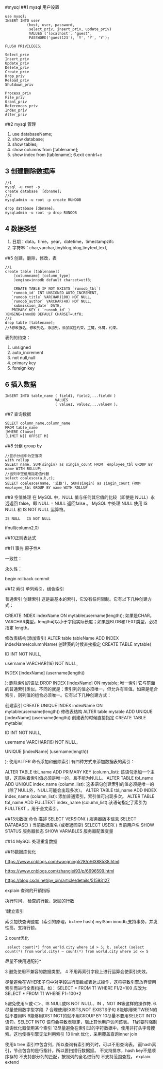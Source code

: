 #mysql
##1 mysql 用户设置
```
use mysql;
INSERT INTO user
          (host, user, password,
           select_priv, insert_priv, update_priv)
           VALUES ('localhost', 'guest',
           PASSWORD('guest123'), 'Y', 'Y', 'Y');

FLUSH PRIVILEGES;

Select_priv
Insert_priv
Update_priv
Delete_priv
Create_priv
Drop_priv
Reload_priv
Shutdown_priv

Process_priv
File_priv
Grant_priv
References_priv
Index_priv
Alter_priv
```
##2 mysql 管理
1. use databaseName;
2. show database;
3. show tables;
4. show columns from [tablename];
5. show index from [tablename];
6.exit  contrl+c

## 3 创建删除数据库
```
//1
mysql -u root -p
create database  [dbname];
//2
mysqladmin -u root -p create RUNOOB

drop database [dbname];
mysqladmin -u root -p drop RUNOOB
```
## 4 数据类型
1. 日期：data，time，year，datetime，timestampzifc
2. 字符串：char,varchar,tinyblog,blog,tinytext,text,

##5 创建，删除，修改，表
```
//1
create table [tablename](
    [columnname] [column_type]
    )engine=innodb default charset=utf8;

    CREATE TABLE IF NOT EXISTS `runoob_tbl`(
   `runoob_id` INT UNSIGNED AUTO_INCREMENT,
   `runoob_title` VARCHAR(100) NOT NULL,
   `runoob_author` VARCHAR(40) NOT NULL,
   `submission_date` DATE,
   PRIMARY KEY ( `runoob_id` )
)ENGINE=InnoDB DEFAULT CHARSET=utf8;
//2
drop table [tablename];
//3修改报名，修改列名，添加列，添加属性约束，主键，外键，约束。
```


表列的约束：

1. unsigned
2. auto_increment
3. not null,null
4. primary key
5. foreign key

## 6 插入数据
```
INSERT INTO table_name ( field1, field2,...fieldN )
                       VALUES
                       ( value1, value2,...valueN );
```
##7 查询数据
```
SELECT column_name,column_name
FROM table_name
[WHERE Clause]
[LIMIT N][ OFFSET M]

```

##8 分组 group by
```
//显示分组中为空值项
with rollup
SELECT name, SUM(singin) as singin_count FROM  employee_tbl GROUP BY name WITH ROLLUP;
//当列中空值用指定值代替
select coalesce(a,b,c);
SELECT coalesce(name, '总数'), SUM(singin) as singin_count FROM  employee_tbl GROUP BY name WITH ROLLUP
```
##9 空值处理
在 MySQL 中，NULL 值与任何其它值的比较（即使是 NULL）永远返回 false，即 NULL = NULL 返回false 。
MySQL 中处理 NULL 使用 IS NULL 和 IS NOT NULL 运算符。
```
IS NULL   IS NOT NULL

```

ifnull(column2,0)

##10正则表达式

##11 事务
原子性A

一致性：

永久性：

begin rollback commit

##12 索引
单列索引，组合索引

普通索引
创建索引
这是最基本的索引，它没有任何限制。它有以下几种创建方式：

CREATE INDEX indexName ON mytable(username(length));
如果是CHAR，VARCHAR类型，length可以小于字段实际长度；如果是BLOB和TEXT类型，必须指定 length。

修改表结构(添加索引)
ALTER table tableName ADD INDEX indexName(columnName)
创建表的时候直接指定
CREATE TABLE mytable(

ID INT NOT NULL,

username VARCHAR(16) NOT NULL,

INDEX [indexName] (username(length))

);
删除索引的语法
DROP INDEX [indexName] ON mytable;
唯一索引
它与前面的普通索引类似，不同的就是：索引列的值必须唯一，但允许有空值。如果是组合索引，则列值的组合必须唯一。它有以下几种创建方式：

创建索引
CREATE UNIQUE INDEX indexName ON mytable(username(length))
修改表结构
ALTER table mytable ADD UNIQUE [indexName] (username(length))
创建表的时候直接指定
CREATE TABLE mytable(

ID INT NOT NULL,

username VARCHAR(16) NOT NULL,

UNIQUE [indexName] (username(length))

);
使用ALTER 命令添加和删除索引
有四种方式来添加数据表的索引：

ALTER TABLE tbl_name ADD PRIMARY KEY (column_list): 该语句添加一个主键，这意味着索引值必须是唯一的，且不能为NULL。
ALTER TABLE tbl_name ADD UNIQUE index_name (column_list): 这条语句创建索引的值必须是唯一的（除了NULL外，NULL可能会出现多次）。
ALTER TABLE tbl_name ADD INDEX index_name (column_list): 添加普通索引，索引值可出现多次。
ALTER TABLE tbl_name ADD FULLTEXT index_name (column_list):该语句指定了索引为 FULLTEXT ，用于全文索引。

##13元数据
命令  描述
SELECT VERSION( )   服务器版本信息
SELECT DATABASE( )  当前数据库名 (或者返回空)
SELECT USER( )  当前用户名
SHOW STATUS 服务器状态
SHOW VARIABLES  服务器配置变量

##14 MySQL 处理重复数据

##15数据库优化

https://www.cnblogs.com/wangning528/p/6388538.html

https://www.cnblogs.com/zhanglei93/p/6696599.html

https://blog.csdn.net/py_xin/article/details/51593127

explain
查询的开销指标

执行时间， 检查的行数，返回的行数

1建立索引

索引加快查询速度（索引的原理，b+tree hash)
myISam
innodb,支持事务，并发性高，支持行锁。

2 count优化

```
 select count(*) from world.city where id > 5; b. select (select count(*) from world.city) – count(*) from world.city where id <= 5

 ```

 尽量不使用通配符*

 3 避免使用不兼容的数据类型。
 4 不用再索引字段上进行运算会使索引失效。

尽量避免在WHERE子句中对字段进行函数或表达式操作，这将导致引擎放弃使用索引而进行全表扫描。如： SELECT * FROM T1 WHERE F1/2=100 应改为: SELECT * FROM T1 WHERE F1=100*2

5避免使用!=或＜＞、IS NULL或IS NOT NULL、IN ，NOT IN等这样的操作符.
6. 尽量使用数字型字段.
7 合理使用EXISTS,NOT EXISTS子句
8能够用BETWEEN的就不要用IN
9能够用DISTINCT的就不用GROUP BY
10尽量不要用SELECT INTO语句。SELECT INTO 语句会导致表锁定，阻止其他用户访问该表。
11必要时强制查询优化器使用某个索引
12尽量避免在索引过的字符数据中，使用非打头字母搜索。这也使得引擎无法利用索引
13 limit 优化，采用覆盖查询inner join


使用b tree
索引中包含列，所以查询有索引的列时，可以不用查询表。
而hash索引，节点包含的是行指针，所以要扫描行数据据。
不支持排序，hash key不是顺序存的
不支持部分列的匹配，按照列的全名进行的
不支持范围查找，
explain extend


